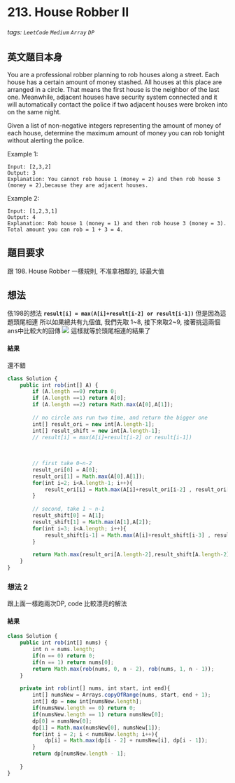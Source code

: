 # 213. House Robber II
###### tags: `LeetCode` `Medium` `Array` `DP`

## 英文題目本身
You are a professional robber planning to rob houses along a street. Each house has a certain amount of money stashed. All houses at this place are arranged in a circle. That means the first house is the neighbor of the last one. Meanwhile, adjacent houses have security system connected and it will automatically contact the police if two adjacent houses were broken into on the same night.

Given a list of non-negative integers representing the amount of money of each house, determine the maximum amount of money you can rob tonight without alerting the police.

Example 1:
```
Input: [2,3,2]
Output: 3
Explanation: You cannot rob house 1 (money = 2) and then rob house 3 (money = 2),because they are adjacent houses.
```
Example 2:
```
Input: [1,2,3,1]
Output: 4
Explanation: Rob house 1 (money = 1) and then rob house 3 (money = 3). Total amount you can rob = 1 + 3 = 4.
```

## 題目要求
跟 198. House Robber 一樣規則, 不准拿相鄰的, 球最大值

## 想法
依198的想法 **`result[i] = max(A[i]+result[i-2] or result[i-1])`**
但是因為這題頭尾相連
所以如果總共有九個值, 我們先取 1~8, 接下來取2~9, 接著挑這兩個ans中比較大的回傳
![](https://i.imgur.com/pog63m6.png)
這樣就等於頭尾相連的結果了


#### 結果
還不錯
```javascript
class Solution {
    public int rob(int[] A) {
        if (A.length ==0) return 0;
        if (A.length ==1) return A[0];
        if (A.length ==2) return Math.max(A[0],A[1]);
        
        // no circle ans run two time, and return the bigger one
        int[] result_ori = new int[A.length-1];
        int[] result_shift = new int[A.length-1];
        // result[i] = max(A[i]+result[i-2] or result[i-1])
        
        
        
        // first take 0~n-2
        result_ori[0] = A[0];
        result_ori[1] = Math.max(A[0],A[1]);
        for(int i=2; i<A.length-1; i++){
            result_ori[i] = Math.max(A[i]+result_ori[i-2] , result_ori[i-1]);
        }
        
        // second, take 1 ~ n-1
        result_shift[0] = A[1];
        result_shift[1] = Math.max(A[1],A[2]);
        for(int i=3; i<A.length; i++){
            result_shift[i-1] = Math.max(A[i]+result_shift[i-3] , result_shift[i-2]);
        }
        
        return Math.max(result_ori[A.length-2],result_shift[A.length-2]);
    }
}
```

### 想法 2
跟上面一樣跑兩次DP, code 比較漂亮的解法

#### 結果
```javascript
class Solution {
    public int rob(int[] nums) {
        int n = nums.length;
        if(n == 0) return 0;
        if(n == 1) return nums[0];
        return Math.max(rob(nums, 0, n - 2), rob(nums, 1, n - 1));
    }
    
    private int rob(int[] nums, int start, int end){
        int[] numsNew = Arrays.copyOfRange(nums, start, end + 1);
        int[] dp = new int[numsNew.length];
        if(numsNew.length == 0) return 0;
        if(numsNew.length == 1) return numsNew[0];
        dp[0] = numsNew[0];
        dp[1] = Math.max(numsNew[0], numsNew[1]);
        for(int i = 2; i < numsNew.length; i++){
            dp[i] = Math.max(dp[i - 2] + numsNew[i], dp[i - 1]);
        }
        return dp[numsNew.length - 1];
        
    }
}
```